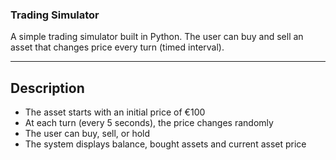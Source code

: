 ### Trading Simulator ###

A simple trading simulator built in Python.
The user can buy and sell an asset that changes price every turn (timed interval).

---

## Description

- The asset starts with an initial price of €100
- At each turn (every 5 seconds), the price changes randomly
- The user can buy, sell, or hold
- The system displays balance, bought assets and current asset price
